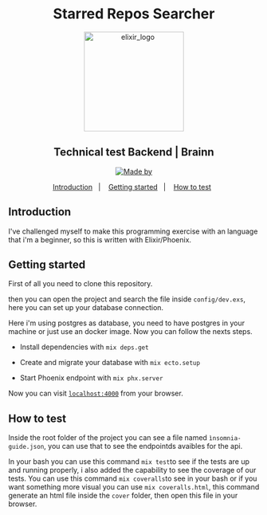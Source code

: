 <h1 align="center">Starred Repos Searcher </h1>

<p align="center">
<img alt="elixir_logo" src="https://logosmarcas.net/wp-content/uploads/2020/12/GitHub-Logo.png" width="200"/>
</p>

<h2 align="center">
 Technical test Backend | Brainn
</h2>

<p align="center">
  <a href="https://www.linkedin.com/in/amor%C3%A9sio-de-souza-429ba314b/">
    <img alt="Made by" src="https://img.shields.io/badge/%20by-Amor%C3%A9sio%20de%20Souza-purple">
  </a>
</p>

<p align="center">
  <a href="#introduction">Introduction</a>&nbsp;&nbsp;&nbsp;|&nbsp;&nbsp;&nbsp;
  <a href="#getting-started">Getting started</a>&nbsp;&nbsp;&nbsp;|&nbsp;&nbsp;&nbsp;
  <a href="#how-to-test">How to test</a>&nbsp;&nbsp;
</p>

## Introduction

I've challenged myself to make this programming exercise with an language that i'm a beginner, so this is written with Elixir/Phoenix.

## Getting started

First of all you need to clone this repository.

then you can open the project and search the file inside `config/dev.exs`, here you can set up your database connection.

Here i'm using postgres as database, you need to have postgres in your machine or just use an docker image. Now you can follow the nexts steps.

- Install dependencies with `mix deps.get`
- Create and migrate your database with `mix ecto.setup`

- Start Phoenix endpoint with `mix phx.server`

Now you can visit [`localhost:4000`](http://localhost:4000) from your browser.

## How to test

Inside the root folder of the project you can see a file named `ìnsomnia-guide.json`, you can use that to see the endpointds avaibles for the api.

In your bash you can use this command `mix test`to see if the tests are up and running properly, i also added the capability to see the coverage of our tests.
You can use this command `mix coveralls`to see in your bash or if you want something more visual you can use `mix coveralls.html`, this command generate an html file inside the `cover` folder, then open this file in your browser.
